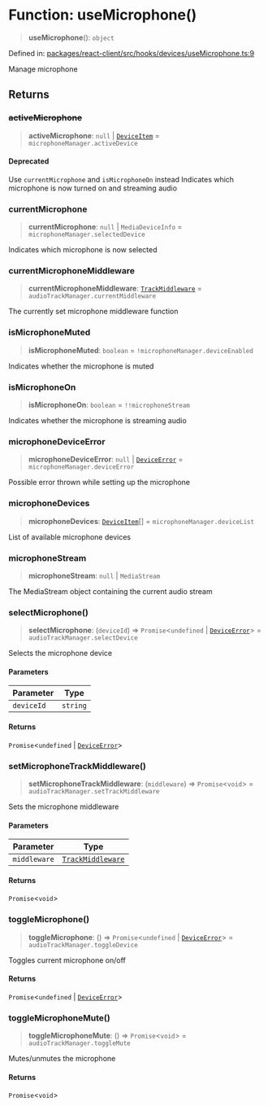 # Function: useMicrophone()

> **useMicrophone**(): `object`

Defined in: [packages/react-client/src/hooks/devices/useMicrophone.ts:9](https://github.com/fishjam-cloud/web-client-sdk/blob/8be0da3efcdce0dec0a98faf77f65b941d4a7757/packages/react-client/src/hooks/devices/useMicrophone.ts#L9)

Manage microphone

## Returns

### ~~activeMicrophone~~

> **activeMicrophone**: `null` \| [`DeviceItem`](../type-aliases/DeviceItem.md) = `microphoneManager.activeDevice`

#### Deprecated

Use `currentMicrophone` and `isMicrophoneOn` instead
Indicates which microphone is now turned on and streaming audio

### currentMicrophone

> **currentMicrophone**: `null` \| `MediaDeviceInfo` = `microphoneManager.selectedDevice`

Indicates which microphone is now selected

### currentMicrophoneMiddleware

> **currentMicrophoneMiddleware**: [`TrackMiddleware`](../type-aliases/TrackMiddleware.md) = `audioTrackManager.currentMiddleware`

The currently set microphone middleware function

### isMicrophoneMuted

> **isMicrophoneMuted**: `boolean` = `!microphoneManager.deviceEnabled`

Indicates whether the microphone is muted

### isMicrophoneOn

> **isMicrophoneOn**: `boolean` = `!!microphoneStream`

Indicates whether the microphone is streaming audio

### microphoneDeviceError

> **microphoneDeviceError**: `null` \| [`DeviceError`](../type-aliases/DeviceError.md) = `microphoneManager.deviceError`

Possible error thrown while setting up the microphone

### microphoneDevices

> **microphoneDevices**: [`DeviceItem`](../type-aliases/DeviceItem.md)[] = `microphoneManager.deviceList`

List of available microphone devices

### microphoneStream

> **microphoneStream**: `null` \| `MediaStream`

The MediaStream object containing the current audio stream

### selectMicrophone()

> **selectMicrophone**: (`deviceId`) => `Promise`\<`undefined` \| [`DeviceError`](../type-aliases/DeviceError.md)\> = `audioTrackManager.selectDevice`

Selects the microphone device

#### Parameters

| Parameter | Type |
| ------ | ------ |
| `deviceId` | `string` |

#### Returns

`Promise`\<`undefined` \| [`DeviceError`](../type-aliases/DeviceError.md)\>

### setMicrophoneTrackMiddleware()

> **setMicrophoneTrackMiddleware**: (`middleware`) => `Promise`\<`void`\> = `audioTrackManager.setTrackMiddleware`

Sets the microphone middleware

#### Parameters

| Parameter | Type |
| ------ | ------ |
| `middleware` | [`TrackMiddleware`](../type-aliases/TrackMiddleware.md) |

#### Returns

`Promise`\<`void`\>

### toggleMicrophone()

> **toggleMicrophone**: () => `Promise`\<`undefined` \| [`DeviceError`](../type-aliases/DeviceError.md)\> = `audioTrackManager.toggleDevice`

Toggles current microphone on/off

#### Returns

`Promise`\<`undefined` \| [`DeviceError`](../type-aliases/DeviceError.md)\>

### toggleMicrophoneMute()

> **toggleMicrophoneMute**: () => `Promise`\<`void`\> = `audioTrackManager.toggleMute`

Mutes/unmutes the microphone

#### Returns

`Promise`\<`void`\>
